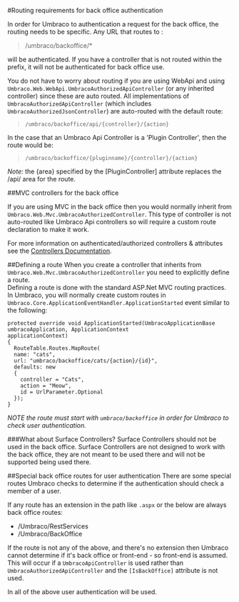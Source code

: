 #Routing requirements for back office authentication

In order for Umbraco to authentication a request for the back office, the routing needs to be specific. Any URL that routes to :

> /umbraco/backoffice/*

will be authenticated. If you have a controller that is not routed within the prefix, it will not be authenticated for back office use.

You do not have to worry about routing if you are using WebApi and using `Umbraco.Web.WebApi.UmbracoAuthorizedApiController` (or any inherited controller) since these are auto routed. All implementations of `UmbracoAuthorizedApiController` (which includes `UmbracoAuthorizedJsonController`) are auto-routed with the default route:

> `/umbraco/backoffice/api/{controller}/{action}`

In the case that an Umbraco Api Controller is a 'Plugin Controller', then the route would be:

> `/umbraco/backoffice/{pluginname}/{controller}/{action}`

_Note:_ the {area} specified by the [PluginController] attribute replaces the /api/ area for the route.


##MVC controllers for the back office

If you are using MVC in the back office then you would normally inherit from `Umbraco.Web.Mvc.UmbracoAuthorizedController`. This type of controller is not auto-routed like Umbraco Api controllers so will require a custom route declaration to make it work.

For more information on authenticated/authorized controllers & attributes see the [Controllers Documentation](../../../Implementation/Controllers/index.md).

##Defining a route
When you create a controller that inherits from `Umbraco.Web.Mvc.UmbracoAuthorizedController` you need to explicitly define a route.  
Defining a route is done with the standard ASP.Net MVC routing practices. In Umbraco, you will normally create custom routes in `Umbraco.Core.ApplicationEventHandler.ApplicationStarted` event similar to the following:


    protected override void ApplicationStarted(UmbracoApplicationBase umbracoApplication, ApplicationContext    
    applicationContext)
    {
      RouteTable.Routes.MapRoute(
      name: "cats",
      url: "umbraco/backoffice/cats/{action}/{id}",
      defaults: new
      {
        controller = "Cats",
        action = "Meow",
        id = UrlParameter.Optional
      });
    }

_NOTE the route must start with `umbraco/backoffice` in order for Umbraco to check user authentication._

###What about Surface Controllers?
Surface Controllers should not be used in the back office.  Surface Controllers are not designed to work with the back office, they are not meant to be used there and will not be supported being used there.

##Special back office routes for user authentication
There are some special routes Umbraco checks to determine if the authentication should check a member of a user.

If any route has an extension in the path like `.aspx` or the below are always back office routes:

*  /Umbraco/RestServices
*  /Umbraco/BackOffice

If the route is not any of the above, and there's no extension then Umbraco cannot determine if it's back office or front-end - so front-end is assumed. This will occur if a `UmbracoApiController` is used rather than `UmbracoAuthorizedApiController` and the `[IsBackOffice]` attribute is not used.

In all of the above user authentication will be used.
